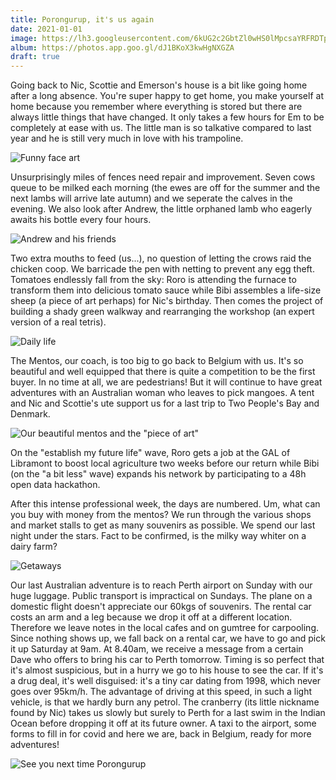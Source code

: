 ```yaml
---
title: Porongurup, it's us again
date: 2021-01-01
image: https://lh3.googleusercontent.com/6kUG2c2GbtZl0wHS0lMpcsaYRFRDTpSAp2yUp3daHPceZOzK1PJFDuMML00dTC1P2u-QZ1Byt3B4zlkN53sLuGzpaWgBYJAMagwkrzygH_yuwaBMUNUeJiJovkICZ5gz_I1mVXMtiIY
album: https://photos.app.goo.gl/dJ1BKoX3kwHgNXGZA
draft: true
---
```


Going back to Nic, Scottie and Emerson's house is a bit like going home after a long absence. You're super happy to get home, you make yourself at home because you remember where everything is stored but there are always little things that have changed. It only takes a few hours for Em to be completely at ease with us. The little man is so talkative compared to last year and he is still very much in love with his trampoline.

![Funny face art](https://lh3.googleusercontent.com/IwD60CA4bSBbUTB4RnVVFxEJXSS-XZxXXdw4suDCSvFEiy3e1czUVMqWc4BJqv-c9IP8aln2c-R2nYFYkPVhXhYExppOxoLI4_gjfHxWPYeWD5znAdzoAGhjsSoNf3QH3noCbzGHPa4)

Unsurprisingly miles of fences need repair and improvement. Seven cows queue to be milked each morning (the ewes are off for the summer and the next lambs will arrive late autumn) and we seperate the calves in the evening. We also look after Andrew, the little orphaned lamb who eagerly awaits his bottle every four hours.

![Andrew and his friends](https://lh3.googleusercontent.com/JgHtO-rgXdDpUIyJji8--YEjKthqNPGmtPnlBsiSgEFvFvv79w2Ze-8oSr3v2Tcg3pcieBDvTH7-8wq15zVh1bRcepchFqNufJugpaemQEmyCD01WpTVGZtOxIp5nOT7JrKtWTNZc-4)

Two extra mouths to feed (us...), no question of letting the crows raid the chicken coop. We barricade the pen with netting to prevent any egg theft. Tomatoes endlessly fall from the sky: Roro is attending the furnace to transform them into delicious tomato sauce while Bibi assembles a life-size sheep (a piece of art perhaps) for Nic's birthday. Then comes the project of building a shady green walkway and rearranging the workshop (an expert version of a real tetris).

![Daily life](https://lh3.googleusercontent.com/kiXEb35EfGqkvg765U7jQjqE9qRE25gRW9OlIxZNdPJi9Bf-NfJdWz1TGYLxmXHXrf02LoPf-emOK_PL0LK9_ghYntn4PywHACmXn8n8AbrTaFq6DNCZhWkq5dD65fN-PPZY2upsY8M)

The Mentos, our coach, is too big to go back to Belgium with us. It's so beautiful and well equipped that there is quite a competition to be the first buyer. In no time at all, we are pedestrians! But it will continue to have great adventures with an Australian woman who leaves to pick mangoes. A tent and Nic and Scottie's ute support us for a last trip to Two People's Bay and Denmark.

![Our beautiful mentos and the "piece of art"](https://lh3.googleusercontent.com/zOmNpSpThLIrXGl5D1WOmrL-R3k-zdMPgh4pFI4_aS5Tq3s2OO9BFYnPwlMpCYFR9jvymoHkwQ8Sp6mvn771hXp7BE2p9r2i2Ap5PkQU4RW0iJby1seXdjf-BqvFGHtPUp_k5kvTXFQ)

On the "establish my future life" wave, Roro gets a job at the GAL of Libramont to boost local agriculture two weeks before our return while Bibi (on the "a bit less" wave) expands his network by participating to a 48h open data hackathon.

After this intense professional week, the days are numbered. Um, what can you buy with money from the mentos? We run through the various shops and market stalls to get as many souvenirs as possible. We spend our last night under the stars. Fact to be confirmed, is the milky way whiter on a dairy farm?

![Getaways](https://lh3.googleusercontent.com/VqSCe4JObt7hZ7iX5Ped5U13gTl80h-2FDmM6aRHj7u8Y32CMoKcr1AVK9HmMpMJqgGZ6-q_DnxeD4ymIfDIhSi_8V5mCL8sU15h2ARO5onOSmgrb7evSyAJHJ8flS4c_mgphEEaM5w)

Our last Australian adventure is to reach Perth airport on Sunday with our huge luggage. Public transport is impractical on Sundays. The plane on a domestic flight doesn't appreciate our 60kgs of souvenirs. The rental car costs an arm and a leg because we drop it off at a different location. Therefore we leave notes in the local cafes and on gumtree for carpooling. Since nothing shows up, we fall back on a rental car, we have to go and pick it up Saturday at 9am. At 8.40am, we receive a message from a certain Dave who offers to bring his car to Perth tomorrow. Timing is so perfect that it's almost suspicious, but in a hurry we go to his house to see the car. If it's a drug deal, it's well disguised: it's a tiny car dating from 1998, which never goes over 95km/h. The advantage of driving at this speed, in such a light vehicle, is that we hardly burn any petrol. The cranberry (its little nickname found by Nic) takes us slowly but surely to Perth for a last swim in the Indian Ocean before dropping it off at its future owner. A taxi to the airport, some forms to fill in for covid and here we are, back in Belgium, ready for more adventures!

![See you next time Porongurup](https://lh3.googleusercontent.com/74UGbBIopQF_CAOuDl-ODVjN0dp96CND2wP58y5t6xyzrB1kxmHSfMQYtIZ5hlg3Ia9P1EF-I1YEi04AST_Ane7YkVPISuTatj4H-dxwmYm2lMh7-WzkKepMYxM0yk30_DZo9EUhJqU)
